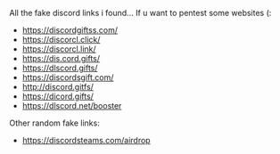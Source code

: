 All the fake discord links i found... If u want to pentest some websites (:

- https://discordgiftss.com/
- https://discorcl.click/
- https://discorcl.link/
- https://dis.cord.gifts/
- https://dlscord.gifts/
- https://discordsgift.com/
- http://discord.gitfs/
- https://dicord.gifts/
- https://dlscord.net/booster

Other random fake links:
- https://discordsteams.com/airdrop
